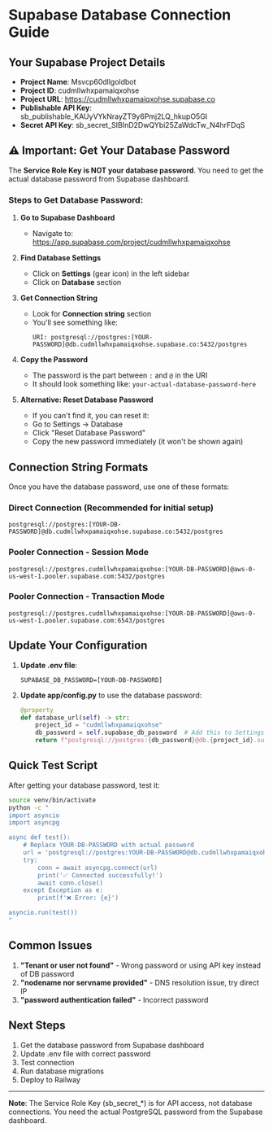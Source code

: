 # Supabase Database Connection Guide

## Your Supabase Project Details
- **Project Name**: Msvcp60dllgoldbot
- **Project ID**: cudmllwhxpamaiqxohse
- **Project URL**: https://cudmllwhxpamaiqxohse.supabase.co
- **Publishable API Key**: sb_publishable_KAUyVYkNrayZT9y6Pmj2LQ_hkupO5GI
- **Secret API Key**: sb_secret_SIBInD2DwQYbi25ZaWdcTw_N4hrFDqS

## ⚠️ Important: Get Your Database Password

The **Service Role Key is NOT your database password**. You need to get the actual database password from Supabase dashboard.

### Steps to Get Database Password:

1. **Go to Supabase Dashboard**
   - Navigate to: https://app.supabase.com/project/cudmllwhxpamaiqxohse
   
2. **Find Database Settings**
   - Click on **Settings** (gear icon) in the left sidebar
   - Click on **Database** section

3. **Get Connection String**
   - Look for **Connection string** section
   - You'll see something like:
     ```
     URI: postgresql://postgres:[YOUR-PASSWORD]@db.cudmllwhxpamaiqxohse.supabase.co:5432/postgres
     ```
   
4. **Copy the Password**
   - The password is the part between `:` and `@` in the URI
   - It should look something like: `your-actual-database-password-here`
   
5. **Alternative: Reset Database Password**
   - If you can't find it, you can reset it:
   - Go to Settings → Database
   - Click "Reset Database Password"
   - Copy the new password immediately (it won't be shown again)

## Connection String Formats

Once you have the database password, use one of these formats:

### Direct Connection (Recommended for initial setup)
```
postgresql://postgres:[YOUR-DB-PASSWORD]@db.cudmllwhxpamaiqxohse.supabase.co:5432/postgres
```

### Pooler Connection - Session Mode
```
postgresql://postgres.cudmllwhxpamaiqxohse:[YOUR-DB-PASSWORD]@aws-0-us-west-1.pooler.supabase.com:5432/postgres
```

### Pooler Connection - Transaction Mode
```
postgresql://postgres.cudmllwhxpamaiqxohse:[YOUR-DB-PASSWORD]@aws-0-us-west-1.pooler.supabase.com:6543/postgres
```

## Update Your Configuration

1. **Update .env file**:
   ```env
   SUPABASE_DB_PASSWORD=[YOUR-DB-PASSWORD]
   ```

2. **Update app/config.py** to use the database password:
   ```python
   @property
   def database_url(self) -> str:
       project_id = "cudmllwhxpamaiqxohse"
       db_password = self.supabase_db_password  # Add this to Settings
       return f"postgresql://postgres:{db_password}@db.{project_id}.supabase.co:5432/postgres"
   ```

## Quick Test Script

After getting your database password, test it:

```bash
source venv/bin/activate
python -c "
import asyncio
import asyncpg

async def test():
    # Replace YOUR-DB-PASSWORD with actual password
    url = 'postgresql://postgres:YOUR-DB-PASSWORD@db.cudmllwhxpamaiqxohse.supabase.co:5432/postgres'
    try:
        conn = await asyncpg.connect(url)
        print('✅ Connected successfully!')
        await conn.close()
    except Exception as e:
        print(f'❌ Error: {e}')

asyncio.run(test())
"
```

## Common Issues

1. **"Tenant or user not found"** - Wrong password or using API key instead of DB password
2. **"nodename nor servname provided"** - DNS resolution issue, try direct IP
3. **"password authentication failed"** - Incorrect password

## Next Steps

1. Get the database password from Supabase dashboard
2. Update .env file with correct password
3. Test connection
4. Run database migrations
5. Deploy to Railway

---
**Note**: The Service Role Key (sb_secret_*) is for API access, not database connections. You need the actual PostgreSQL password from the Supabase dashboard.